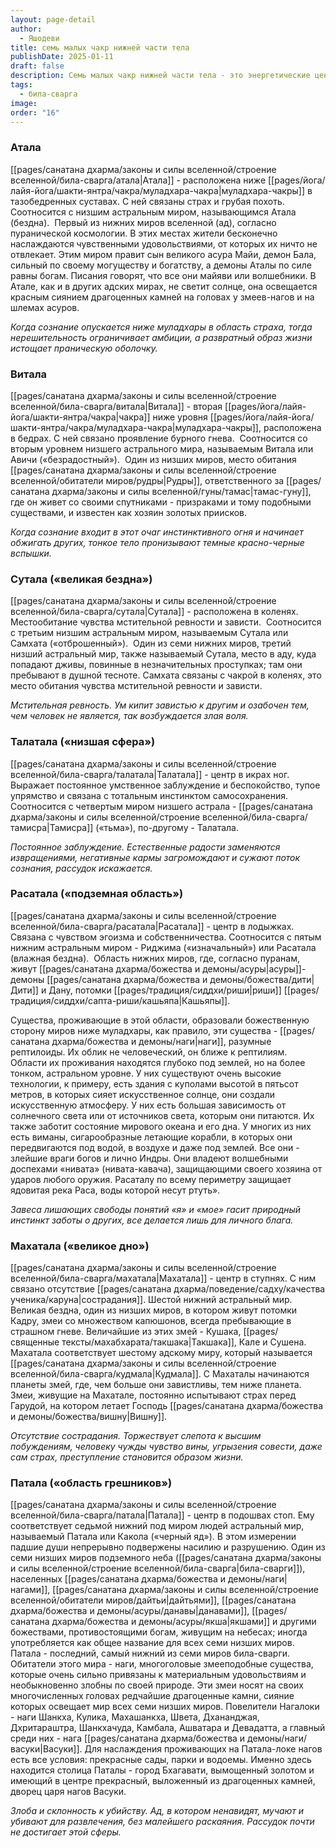 ```yaml
---
layout: page-detail
author:
  - Яшодеви
title: семь малых чакр нижней части тела
publishDate: 2025-01-11
draft: false
description: Семь малых чакр нижней части тела - это энергетические центры, расположенные ниже Муладхары, связанные с отрицательными эмоциями и качествами, а также с семью низшими астральными мирами (адскими локами) пуранической космологии. Эти чакры отражают негативные аспекты человеческой природы, такие как страх, похоть, гнев, зависть и эгоизм, и связаны с соответствующими мифологическими мирами, населенными демоническими существами и рептилиями.
tags:
  - била-сварга
image: 
order: "16"
---
```

### Атала 
[[pages/санатана дхарма/законы и силы вселенной/строение вселенной/била-сварга/атала|Атала]]  - расположена ниже [[pages/йога/лайя-йога/шакти-янтра/чакра/муладхара-чакра|муладхара-чакры]] в тазобедренных суставах. С ней связаны страх и грубая похоть. 
Соотносится с низшим астральным миром, называющимся Атала (бездна). 
Первый из нижних миров вселенной (ад), согласно пуранической космологии. В этих местах жители бесконечно наслаждаются чувственными удовольствиями, от которых их ничто не отвлекает. Этим миром правит сын великого асура Майи, демон Бала, сильный по своему могуществу и богатству, а демоны Аталы по силе равны богам. Писания говорят, что все они майяви или волшебники. В Атале, как и в других адских мирах, не светит солнце, она освещается красным сиянием драгоценных камней на головах у змеев-нагов и на шлемах асуров.

_Когда сознание опускается ниже муладхары в область страха, тогда нерешительность ограничивает амбиции, а развратный образ жизни истощает праническую оболочку._

### Витала 
[[pages/санатана дхарма/законы и силы вселенной/строение вселенной/била-сварга/витала|Витала]] - вторая [[pages/йога/лайя-йога/шакти-янтра/чакра|чакра]] ниже уровня [[pages/йога/лайя-йога/шакти-янтра/чакра/муладхара-чакра|муладхара-чакры]], расположена в бедрах. С ней связано проявление бурного гнева. 
Соотносится со вторым уровнем низшего астрального мира, называемым Витала или Авичи («безрадостный»). 
Один из низших миров, место обитания [[pages/санатана дхарма/законы и силы вселенной/строение вселенной/обитатели миров/рудры|Рудры]], ответственного за [[pages/санатана дхарма/законы и силы вселенной/гуны/тамас|тамас-гуну]], где он живет со своими спутниками - призраками и тому подобными существами, и известен как хозяин золотых приисков.

_Когда сознание входит в этот очаг инстинктивного огня и начинает обжигать других, тонкое тело пронизывают темные красно-черные вспышки._


### Сутала («великая бездна») 
[[pages/санатана дхарма/законы и силы вселенной/строение вселенной/била-сварга/сутала|Сутала]] - расположена в коленях. Местообитание чувства мстительной ревности и зависти. 
Соотносится с третьим низшим астральным миром, называемым Сутала или Самхата («отброшенный»). 
Один из семи нижних миров, третий низший астральный мир, также называемый Сутала, место в аду, куда попадают дживы, повинные в незначительных проступках; там они пребывают в душной тесноте. Самхата связаны с чакрой в коленях, это место обитания чувства мстительной ревности и зависти.

_Мстительная ревность. Ум кипит завистью к другим и озабочен тем, чем человек не является, так возбуждается злая воля._

### Талатала («низшая сфера») 
[[pages/санатана дхарма/законы и силы вселенной/строение вселенной/била-сварга/талатала|Талатала]] - центр в икрах ног. Выражает постоянное умственное заблуждение и беспокойство, тупое упрямство и связана с тотальным инстинктом самосохранения. 
Соотносится с четвертым миром низшего астрала - [[pages/санатана дхарма/законы и силы вселенной/строение вселенной/била-сварга/тамисра|Тамисра]] («тьма»), по-другому - Талатала. 

_Постоянное заблуждение. Естественные радости заменяются извращениями, негативные кармы загромождают и сужают поток сознания, рассудок искажается._

### Расатала («подземная область») 
[[pages/санатана дхарма/законы и силы вселенной/строение вселенной/била-сварга/расатала|Расатала]] - центр в лодыжках. Связана с чувством эгоизма и собственничества. Соотносится с пятым нижним астральным миром - Риджима («изначальный») или Расатала (влажная бездна). 
Область нижних миров, где, согласно пуранам, живут [[pages/санатана дхарма/божества и демоны/асуры|асуры]]-демоны [[pages/санатана дхарма/божества и демоны/божества/дити|Дити]] и Дану, потомки [[pages/традиция/сиддхи/риши|риши]] [[pages/традиция/сиддхи/сапта-риши/кашьяпа|Кашьяпы]].

Существа, проживающие в этой области, образовали божественную сторону миров ниже муладхары, как правило, эти существа - [[pages/санатана дхарма/божества и демоны/наги|наги]], разумные рептилоиды. Их облик не человеческий, он ближе к рептилиям. Области их проживания находятся глубоко под землей, но на более тонком, астральном уровне. У них существуют очень высокие технологии, к примеру, есть здания с куполами высотой в пятьсот метров, в которых сияет искусственное солнце, они создали искусственную атмосферу. У них есть большая зависимость от солнечного света или от источников света, которым они питаются. Их также заботит состояние мирового океана и его дна. У многих из них есть виманы, сигарообразные летающие корабли, в которых они передвигаются под водой, в воздухе и даже под землей. Все они - злейшие враги богов и лично Индры. Они владеют волшебными доспехами «нивата» (нивата-кавача), защищающими своего хозяина от ударов любого оружия. Расаталу по всему периметру защищает ядовитая река Раса, воды которой несут ртуть».

_Завеса лишающих свободы понятий «я» и «мое» гасит природный инстинкт заботы о других, все делается лишь для личного блага._

### Махатала («великое дно») 
[[pages/санатана дхарма/законы и силы вселенной/строение вселенной/била-сварга/махатала|Махатала]] - центр в ступнях. С ним связано отсутствие [[pages/санатана дхарма/поведение/садху/качества ученика/каруна|сострадания]]. Шестой нижний астральный мир. 
Великая бездна, один из низших миров, в котором живут потомки Кадру, змеи со множеством капюшонов, всегда пребывающие в страшном гневе. Величайшие из этих змей - Кушака, [[pages/священные тексты/махабхарата/такшака|Такшака]], Кале и Сушена. Махатала соответствует шестому адскому миру, который называется [[pages/санатана дхарма/законы и силы вселенной/строение вселенной/била-сварга/кудмала|Кудмала]]. С Махаталы начинаются планеты змей, где, чем больше они завистливы, тем ниже планета. Змеи, живущие на Махатале, постоянно испытывают страх перед Гарудой, на котором летает Господь [[pages/санатана дхарма/божества и демоны/божества/вишну|Вишну]].

_Отсутствие сострадания. Торжествует слепота к высшим побуждениям, человеку чужды чувство вины, угрызения совести, даже сам страх, преступление становится образом жизни._

### Патала («область грешников») 
[[pages/санатана дхарма/законы и силы вселенной/строение вселенной/била-сварга/патала|Патала]] - центр в подошвах стоп. Ему соответствует седьмой нижний под миром людей астральный мир, называемый Патала или Какола («черный яд»). В этом измерении падшие души непрерывно подвержены насилию и разрушению.
Один из семи низших миров подземного неба ([[pages/санатана дхарма/законы и силы вселенной/строение вселенной/била-сварга|била-сварги]]), населенных [[pages/санатана дхарма/божества и демоны/наги|нагами]], [[pages/санатана дхарма/законы и силы вселенной/строение вселенной/обитатели миров/дайтьи|дайтьями]], [[pages/санатана дхарма/божества и демоны/асуры/данавы|данавами]], [[pages/санатана дхарма/божества и демоны/асуры/якша|якшами]] и другими божествами, противостоящими богам, живущим на небесах; иногда употребляется как общее название для всех семи низших миров. Патала - последний, самый нижний из семи миров била-сварги. Обитатели этого мира - наги, многоголовые змееподобные существа, которые очень сильно привязаны к материальным удовольствиям и необыкновенно злобны по своей природе. Эти змеи носят на своих многочисленных головах редчайшие драгоценные камни, сияние которых освещает мир всех семи низших миров. Повелители Нагалоки - наги Шанкха, Кулика, Махашанкха, Швета, Дхананджая, Дхритараштра, Шанкхачуда, Камбала, Ашватара и Девадатта, а главный среди них - нага [[pages/санатана дхарма/божества и демоны/наги/васуки|Васуки]]. Для наслаждения проживающих на Патала-локе нагов есть все условия: прекрасные сады, парки и водоемы. Именно здесь находится столица Паталы - город Бхагавати, вымощенный золотом и имеющий в центре прекрасный, выложенный из драгоценных камней, дворец царя нагов Васуки.

_Злоба и склонность к убийству. Ад, в котором ненавидят, мучают и убивают для развлечения, без малейшего раскаяния. Рассудок почти не достигает этой сферы._